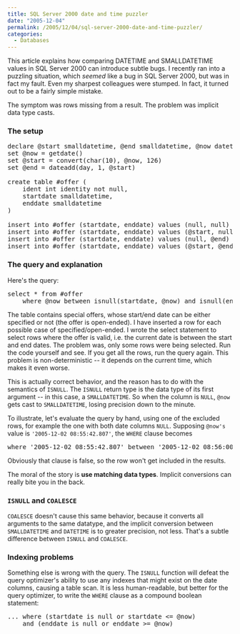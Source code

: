 ```yaml
---
title: SQL Server 2000 date and time puzzler
date: "2005-12-04"
permalink: /2005/12/04/sql-server-2000-date-and-time-puzzler/
categories:
  - Databases
---
```

This article explains how comparing DATETIME and SMALLDATETIME values in SQL Server 2000 can introduce subtle bugs. I recently ran into a puzzling situation, which *seemed* like a bug in SQL Server 2000, but was in fact my fault. Even my sharpest colleagues were stumped. In fact, it turned out to be a fairly simple mistake.

The symptom was rows missing from a result. The problem was implicit data type casts.

### The setup

<pre>declare @start smalldatetime, @end smalldatetime, @now datetime
set @now = getdate()
set @start = convert(char(10), @now, 126)
set @end = dateadd(day, 1, @start)

create table #offer (
    ident int identity not null,
    startdate smalldatetime,
    enddate smalldatetime
)

insert into #offer (startdate, enddate) values (null, null)
insert into #offer (startdate, enddate) values (@start, null)
insert into #offer (startdate, enddate) values (null, @end)
insert into #offer (startdate, enddate) values (@start, @end)</pre>

### The query and explanation

Here's the query:

<pre>select * from #offer
    where @now between isnull(startdate, @now) and isnull(enddate, @now)</pre>

The table contains special offers, whose start/end date can be either specified or not (the offer is open-ended). I have inserted a row for each possible case of specified/open-ended. I wrote the select statement to select rows where the offer is valid, i.e. the current date is between the start and end dates. The problem was, only some rows were being selected. Run the code yourself and see. If you get all the rows, run the query again. This problem is non-deterministic -- it depends on the current time, which makes it even worse.

This is actually correct behavior, and the reason has to do with the semantics of `ISNULL`. The `ISNULL` return type is the data type of its first argument -- in this case, a `SMALLDATETIME`. So when the column is `NULL`, `@now` gets cast to `SMALLDATETIME`, losing precision down to the minute.

To illustrate, let's evaluate the query by hand, using one of the excluded rows, for example the one with both date columns `NULL`. Supposing `@now's` value is `'2005-12-02 08:55:42.807'`, the `WHERE` clause becomes

<pre>where '2005-12-02 08:55:42.807' between '2005-12-02 08:56:00' and '2005-12-02 08:56:00'</pre>

Obviously that clause is false, so the row won't get included in the results.

The moral of the story is **use matching data types**. Implicit conversions can really bite you in the back.

### `ISNULL` and `COALESCE`

`COALESCE` doesn't cause this same behavior, because it converts all arguments to the same datatype, and the implicit conversion between `SMALLDATETIME` and `DATETIME` is to greater precision, not less. That's a subtle difference between `ISNULL` and `COALESCE`. 
### Indexing problems

Something else is wrong with the query. The `ISNULL` function will defeat the query optimizer's ability to use any indexes that might exist on the date columns, causing a table scan. It is less human-readable, but better for the query optimizer, to write the `WHERE` clause as a compound boolean statement:

<pre>... where (startdate is null or startdate &lt;= @now)
    and (enddate is null or enddate &gt;= @now)</pre>
